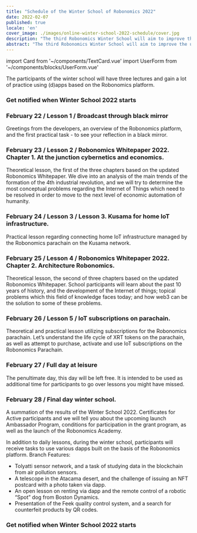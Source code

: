 ```yaml
---
title: "Schedule of the Winter School of Robonomics 2022"
date: 2022-02-07
published: true
locale: 'en'
cover_image: ./images/online-winter-school-2022-schedule/cover.jpg
description: "The third Robonomics Winter School will aim to improve the user experiences of decentralized applications in smart device control tasks, including complex robotic scenarios."
abstract: "The third Robonomics Winter School will aim to improve the user experiences of decentralized applications in smart device control tasks, including complex robotic scenarios."
---
```

import Card from '~/components/TextCard.vue'
import UserForm from '~/components/blocks/UserForm.vue'

The participants of the winter school will have three lectures and gain a lot of practice using (d)apps based on the Robonomics platform.

<Card>

### Get notified when Winter School 2022 starts

<UserForm comment="website post schedule"/>

</Card>

<Card>

### February 22 / Lesson 1 / Broadcast through black mirror

Greetings from the developers, an overview of the Robonomics platform, and the first practical task - to see your reflection in a black mirror.

</Card>

<Card>

### February 23 / Lesson 2 / Robonomics Whitepaper 2022. Chapter 1. At the junction cybernetics and economics.

Theoretical lesson, the first of the three chapters based on the updated Robonomics Whitepaper. We dive into an analysis of the main trends of the formation of the 4th industrial revolution, and we will try to determine the most conceptual problems regarding the Internet of Things which need to be resolved in order to move to the next level of economic automation of humanity.

</Card>

<Card>

### February 24 / Lesson 3 / Lesson 3. Kusama for home IoT infrastructure.

Practical lesson regarding connecting home IoT infrastructure managed by the Robonomics parachain on the Kusama network.

</Card>

<Card>

### February 25 / Lesson 4 / Robonomics Whitepaper 2022. Chapter 2. Architecture Robonomics.

Theoretical lesson, the second of three chapters based on the  updated Robonomics Whitepaper. School participants will learn about the past 10 years of history, and the development of the Internet of things; topical problems which this field of knowledge faces today; and how web3 can be the solution to some of these problems.

</Card>

<Card>

### February 26 / Lesson 5 /  IoT subscriptions on parachain.

Theoretical and practical lesson utilizing subscriptions for the Robonomics parachain. Let’s understand the life cycle of XRT tokens on the parachain, as well as attempt to purchase, activate and use IoT subscriptions on the Robonomics Parachain.

</Card>

<Card>

### February 27 / Full day at leisure

The penultimate day, this day will be left free. It is intended to be used as additional time for participants to go over lessons you might have missed.

</Card>

<Card>

### February 28 / Final day winter school.

A summation of the results of the Winter School 2022. Certificates for Active participants and we will tell you about the upcoming launch Ambassador Program, conditions for participation in the grant program, as well as the launch of the Robonomics Academy.

</Card>

In addition to daily lessons, during the winter school, participants will receive tasks to use various dapps built on the basis of the Robonomics platform. Branch Features:

- Tolyatti sensor network, and a task of studying data in the blockchain from air pollution sensors.
- A telescope in the Atacama desert, and the challenge of issuing an NFT postcard with a photo taken via dapp.
- An open lesson on renting via dapp and the remote control of a robotic “Spot” dog from Boston Dynamics.
- Presentation of the Feek quality control system, and a search for counterfeit products by QR codes.

<Card>

### Get notified when Winter School 2022 starts

<UserForm comment="website post schedule"/>

</Card>